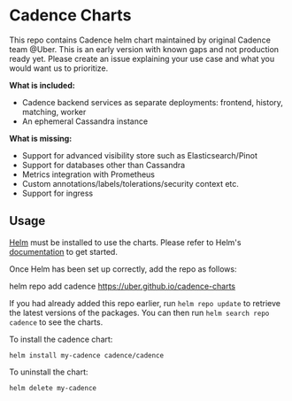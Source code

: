 # Cadence Charts

This repo contains Cadence helm chart maintained by original Cadence team @Uber.
This is an early version with known gaps and not production ready yet. Please create an issue explaining your use case and what you would want us to prioritize.

**What is included:**
- Cadence backend services as separate deployments: frontend, history, matching, worker
- An ephemeral Cassandra instance

**What is missing:**
- Support for advanced visibility store such as Elasticsearch/Pinot
- Support for databases other than Cassandra
- Metrics integration with Prometheus
- Custom annotations/labels/tolerations/security context etc.
- Support for ingress

## Usage

[Helm](https://helm.sh) must be installed to use the charts.  Please refer to
Helm's [documentation](https://helm.sh/docs) to get started.

Once Helm has been set up correctly, add the repo as follows:

  helm repo add cadence https://uber.github.io/cadence-charts

If you had already added this repo earlier, run `helm repo update` to retrieve
the latest versions of the packages.  You can then run `helm search repo
cadence` to see the charts.

To install the cadence chart:

    helm install my-cadence cadence/cadence

To uninstall the chart:

    helm delete my-cadence
